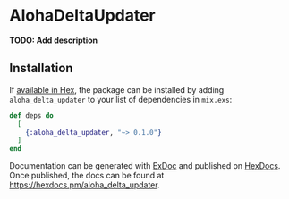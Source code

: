 # AlohaDeltaUpdater

**TODO: Add description**

## Installation

If [available in Hex](https://hex.pm/docs/publish), the package can be installed
by adding `aloha_delta_updater` to your list of dependencies in `mix.exs`:

```elixir
def deps do
  [
    {:aloha_delta_updater, "~> 0.1.0"}
  ]
end
```

Documentation can be generated with [ExDoc](https://github.com/elixir-lang/ex_doc)
and published on [HexDocs](https://hexdocs.pm). Once published, the docs can
be found at <https://hexdocs.pm/aloha_delta_updater>.

